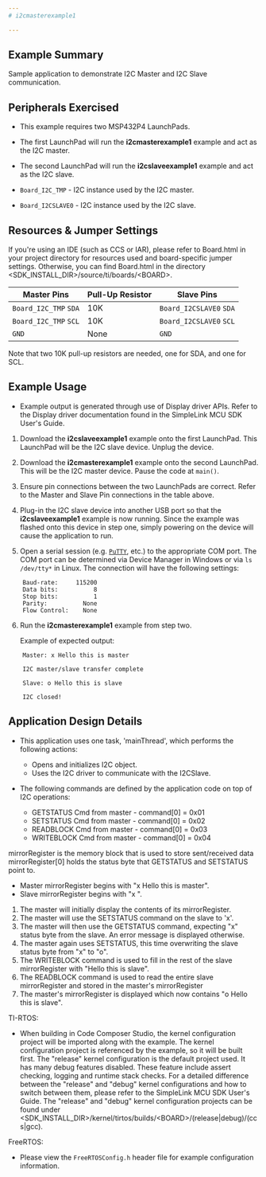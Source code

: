 ```yaml
---
# i2cmasterexample1

---
```


## Example Summary

Sample application to demonstrate I2C Master and I2C Slave communication.

## Peripherals Exercised

* This example requires two MSP432P4 LaunchPads.

* The first LaunchPad will run the __i2cmasterexample1__ example and act as the
I2C master.

* The second LaunchPad will run the __i2cslaveexample1__ example and act as the
I2C slave.

* `Board_I2C_TMP` - I2C instance used by the I2C master.
* `Board_I2CSLAVE0` - I2C instance used by the I2C slave.

## Resources & Jumper Settings

If you're using an IDE (such as CCS or IAR), please refer to Board.html in your
project directory for resources used and board-specific jumper settings.
Otherwise, you can find Board.html in the directory
&lt;SDK_INSTALL_DIR&gt;/source/ti/boards/&lt;BOARD&gt;.

  |Master Pins|Pull-Up Resistor|Slave Pins|
  |---|---|---|
  |`Board_I2C_TMP` `SDA`|10K|`Board_I2CSLAVE0` `SDA`|
  |`Board_I2C_TMP` `SCL`|10K|`Board_I2CSLAVE0` `SCL`|
  |`GND`|None|`GND`|

Note that two 10K pull-up resistors are needed, one for SDA, and one for SCL.

## Example Usage

* Example output is generated through use of Display driver APIs. Refer to the
Display driver documentation found in the SimpleLink MCU SDK User's Guide.

1. Download the __i2cslaveexample1__ example onto the first LaunchPad. This
LaunchPad will be the I2C slave device. Unplug the device.

2. Download the __i2cmasterexample1__ example onto the second LaunchPad. This
will be the I2C master device. Pause the code at `main()`.

3. Ensure pin connections between the two LaunchPads are correct. Refer to the
Master and Slave Pin connections in the table above.

4. Plug-in the I2C slave device into another USB port so that the
__i2cslaveexample1__ example is now running. Since the example was flashed onto
this device in step one, simply powering on the device will cause the
application to run.

5.  Open a serial session (e.g. [`PuTTY`](http://www.putty.org/ "PuTTY's
Homepage"), etc.) to the appropriate COM port.
    The COM port can be determined via Device Manager in Windows or via
`ls /dev/tty*` in Linux.
The connection will have the following settings:
```
    Baud-rate:     115200
    Data bits:          8
    Stop bits:          1
    Parity:          None
    Flow Control:    None
```

6.  Run the __i2cmasterexample1__ example from step two.

    Example of expected output:
```
    Master: x Hello this is master

    I2C master/slave transfer complete

    Slave: o Hello this is slave

    I2C closed!
```

## Application Design Details

* This application uses one task, 'mainThread', which performs the following
actions:
    * Opens and initializes I2C object.
    * Uses the I2C driver to communicate with the I2CSlave.

* The following commands are defined by the application code on top of I2C
operations:
    * GETSTATUS Cmd from master - command[0] = 0x01
    * SETSTATUS Cmd from master - command[0] = 0x02
    * READBLOCK Cmd from master - command[0] = 0x03
    * WRITEBLOCK Cmd from master - command[0] = 0x04

mirrorRegister is the memory block that is used to store sent/received data
mirrorRegister[0] holds the status byte that GETSTATUS and SETSTATUS point to.
* Master mirrorRegister begins with "x Hello this is master".
* Slave mirrorRegister begins with "x ".

1. The master will initially display the contents of its mirrorRegister.
2. The master will use the SETSTATUS command on the slave to 'x'.
3. The master will then use the GETSTATUS command, expecting "x" status byte from the slave.
An error message is displayed otherwise.
4. The master again uses SETSTATUS, this time overwriting the slave status byte from "x" to "o".
5. The WRITEBLOCK command is used to fill in the rest of the slave mirrorRegister with "Hello
this is slave".
6. The READBLOCK command is used to read the entire slave mirrorRegister and stored in the master's
mirrorRegister
7. The master's mirrorRegister is displayed which now contains "o Hello this
is slave".

TI-RTOS:

* When building in Code Composer Studio, the kernel configuration project will
be imported along with the example. The kernel configuration project is
referenced by the example, so it will be built first. The "release" kernel
configuration is the default project used. It has many debug features disabled.
These feature include assert checking, logging and runtime stack checks. For a
detailed difference between the "release" and "debug" kernel configurations and
how to switch between them, please refer to the SimpleLink MCU SDK User's
Guide. The "release" and "debug" kernel configuration projects can be found
under &lt;SDK_INSTALL_DIR&gt;/kernel/tirtos/builds/&lt;BOARD&gt;/(release|debug)/(ccs|gcc).

FreeRTOS:

* Please view the `FreeRTOSConfig.h` header file for example configuration
information.
